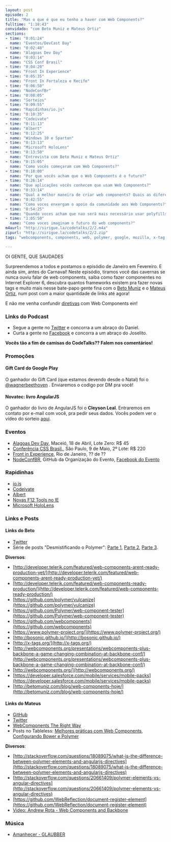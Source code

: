 ```yaml
---
layout: post
episode: 2
title: "Mas o que é que eu tenho a haver com Web Components?"
fulltime: "1:10:43"
convidado: "com Beto Muniz e Mateus Ortiz"
sections:
- time: "0:01:24"
  name: "Eventos/DevCast Day"
- time: "0:02:48"
  name: "Alagoas Dev Day"
- time: "0:03:14"
  name: "CSS Conf Brasil"
- time: "0:04:20"
  name: "Front In Experience"
- time: "0:05:35"
  name: "Front In Fortaleza e Recife"
- time: "0:06:50"
  name: "NodeConfBr"
- time: "0:08:05"
  name: "Sorteios"
- time: "0:09:55"
  name: "Rapidinhas/io.js"
- time: "0:10:35"
  name: "Codeivate"
- time: "0:11:13"
  name: "Albert"
- time: "0:12:25"
  name: "Windows 10 e Spartan"
- time: "0:13:13"
  name: "Microsoft HoloLens"
- time: "0:13:50"
  name: "Entrevista com Beto Muniz e Mateus Ortiz"
- time: "0:15:05"
  name: "Como vocês começaram com Web Components?"
- time: "0:18:00"
  name: "Por que vocês acham que o Web Components é o futuro?"
- time: "0:26:14"
  name: "Que aplicações vocês conhecem que usam Web Components?"
- time: "0:33:14"
  name: "Qual a melhor maneira de criar web components? Quais as diferenças entre o polymer e o x-tag?"
- time: "0:42:55"
  name: "Como voces enxergam o apoio da comunidade aos Web Components?"
- time: "0:54:25"
  name: "Quando voces acham que nao será mais necessário usar polyfills como o polymer para usar web components?"
- time: "1:05:50"
  name: "Como voces imaginam o futuro do web components?"
m4aurl: "http://sirigue.la/codetalks/2/2.m4a"
zipurl: "http://sirigue.la/codetalks/2/2.zip"
tags: "webcomponents, components, web, polymer, google, mozilla, x-tag, webkit"

---
```


OI GENTE, QUE SAUDADES

Surpreendemos a todos e postamos o episódio de Janeiro em Fevereiro. E ainda sim, antes do Carnaval! Neste episódio, tiramos você das cavernas se nunca ouviu falar de web components, saiba como fazer componentes no Internet Explorer 6, descubra quantos frameworks existem pra fazer novas tags e muito mais nesse bate-papo gente fina com o [Beto Muniz]() e o [Mateus Ortiz](http://mateusortiz.com/), num post com a maior quantidade de links até agora!

E não me venha confundir [diretivas](http://codetalks.net/0/) com Web Components ein!

### Links do Podcast
- Segue a gente no [Twitter](http://twitter.com/codetalks_pod) e concorra a um abraço do Daniel.
- Curta a gente no [Facebook](https://www.facebook.com/codetalks) e concorra a um abraço do Joselito.

**Vocês tão a fim de camisas do CodeTalks?? Falem nos comentários!**

### Promoções

#### Gift Card do Google Play
O ganhador do Gift Card (que estamos devendo desde o Natal) foi o [@wagnerbeethoven](http://twitter.com/wagnerbeethoven)    . Enviaremos o codigo por DM pra você! 

#### Novatec: livro AngularJS
O ganhador do livro de AngularJS foi o **Cleyson Leal**. Entraremos em contato por e-mail com você, pra pedir seus dados. Vocês podem ver o vídeo do sorteio [aqui](https://www.youtube.com/watch?v=meJVy9e8oZ0).

### Eventos
- [Alagoas Dev Day](http://alagoasdevday.com.br/), Maceió, 18 de Abril, Lote Zero: R$ 45
- [Conferência CSS Brasil.](http://www.conferenciacssbrasil.com.br/), São Paulo, 9 de Maio, 2º Lote: R$ 220
- [Front in Experience](https://www.facebook.com/frontendexperience), Rio de Janeiro, ?? de ??
- [NodeConfBR](https://github.com/nodebr/nodeconfbr), GitHub da Organização do Evento, [Facebook do Evento](https://www.facebook.com/pages/NodeConf-BR/408441035972200)

### Rapidinhas
- [io.js](https://iojs.org/)
- [Codeivate](http://www.codeivate.com/)
- [Albert](https://github.com/ManuelSchneid3r/albert)
- [Novas F12 Tools no IE](http://blogs.msdn.com/b/ie/archive/2015/01/27/updates-for-the-f12-developer-tools-in-the-windows-10-january-technical-preview.aspx)
- [Microsoft HoloLens](http://www.microsoft.com/microsoft-hololens/en-us)

### Links e Posts
    
#### Links do Beto  

- [Twitter](https://twitter.com/obetomuniz)
- Série de posts "Desmistificando o Polymer": [Parte 1](http://betomuniz.com/blog/desmistificando-o-polymer-parte-1/), [Parte 2](http://betomuniz.com/blog/desmistificando-o-polymer-parte-2/), [Parte 3](http://betomuniz.com/blog/desmistificando-o-polymer-parte-3/).

**Diversos**:
    
- [http://developer.telerik.com/featured/web-components-arent-ready-production-yet/](http://developer.telerik.com/featured/web-components-arent-ready-production-yet/)
- [http://developer.telerik.com/featured/web-components-ready-production/](http://developer.telerik.com/featured/web-components-ready-production/)
- [https://github.com/polymer/vulcanize](https://github.com/polymer/vulcanize)
- [https://github.com/Polymer/web-component-tester](https://github.com/Polymer/web-component-tester)
- [https://github.com/webcomponents](https://github.com/webcomponents)
- [https://www.polymer-project.org/](https://www.polymer-project.org/)
- [http://bosonic.github.io/](http://bosonic.github.io/)
- [http://x-tags.org/](http://x-tags.org/)
- [http://webcomponents.org/presentations/webcomponents-plus-backbone-a-game-changing-combination-at-backbone-conf/](http://webcomponents.org/presentations/webcomponents-plus-backbone-a-game-changing-combination-at-backbone-conf/)  
- [http://webcomponents.org/](http://webcomponents.org/)  
- [https://developer.salesforce.com/mobile/services/mobile-packs](https://developer.salesforce.com/mobile/services/mobile-packs)
- [http://betomuniz.com/blog/web-components-hoje/](http://betomuniz.com/blog/web-components-hoje/)

#### Links do Mateus
- [GitHub](http://github.com/mateusortiz)
- [Twitter](http://twitter.com/mteusortiz)
- [WebComponents The Right Way](https://github.com/mateusortiz/webcomponents-the-right-way)
- Posts no Tableless: [Melhores práticas com Web Components](http://tableless.com.br/melhores-praticas-web-components/), [Configurando Bower e Polymer](http://tableless.com.br/configurando-bower-e-polymer-2/)

**Diversos**:

- [http://stackoverflow.com/questions/18089075/what-is-the-difference-between-polymer-elements-and-angularjs-directives](http://stackoverflow.com/questions/18089075/what-is-the-difference-between-polymer-elements-and-angularjs-directives)
- [http://stackoverflow.com/questions/20661409/polymer-elements-vs-angular-directives](http://stackoverflow.com/questions/20661409/polymer-elements-vs-angular-directives)
- [https://github.com/WebReflection/document-register-element](https://github.com/WebReflection/document-register-element)
- [Vídeo: Andrew Rota - Web Components and Backbone](https://www.youtube.com/watch?v=dztuKgjk0Bg)

### Música

- [Amanhecer - GLAUBBER](https://play.spotify.com/user/glaubersampaio?play=true&utm_source=open.spotify.com&utm_medium=open)

